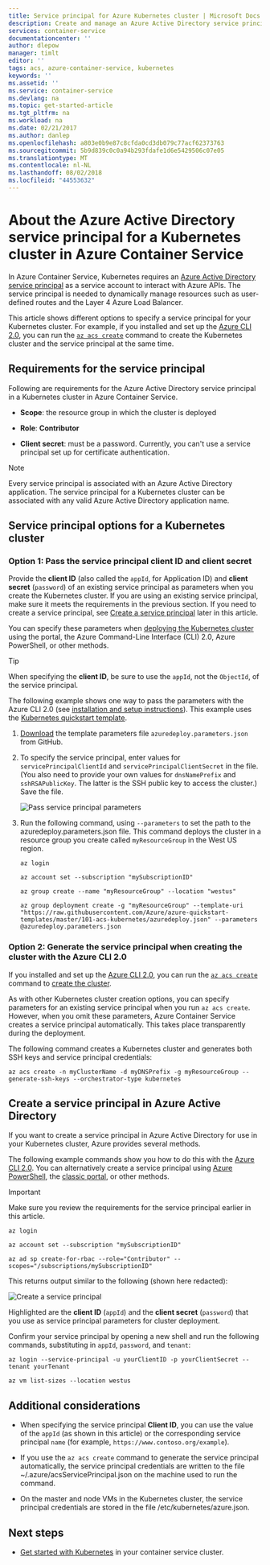 ```yaml
---
title: Service principal for Azure Kubernetes cluster | Microsoft Docs
description: Create and manage an Azure Active Directory service principal in an Azure Container Service cluster with Kubernetes
services: container-service
documentationcenter: ''
author: dlepow
manager: timlt
editor: ''
tags: acs, azure-container-service, kubernetes
keywords: ''
ms.assetid: ''
ms.service: container-service
ms.devlang: na
ms.topic: get-started-article
ms.tgt_pltfrm: na
ms.workload: na
ms.date: 02/21/2017
ms.author: danlep
ms.openlocfilehash: a803e0b9e87c8cfda0cd3db079c77acf62373763
ms.sourcegitcommit: 5b9d839c0c0a94b293fdafe1d6e5429506c07e05
ms.translationtype: MT
ms.contentlocale: nl-NL
ms.lasthandoff: 08/02/2018
ms.locfileid: "44553632"
---
```

# <a name="about-the-azure-active-directory-service-principal-for-a-kubernetes-cluster-in-azure-container-service"></a>About the Azure Active Directory service principal for a Kubernetes cluster in Azure Container Service



In Azure Container Service, Kubernetes requires an [Azure Active Directory service principal](../active-directory/active-directory-application-objects.md) as a service account to interact with Azure APIs. The service principal is needed to dynamically manage resources such as user-defined routes and the Layer 4 Azure Load Balancer.

This article shows different options to specify a service principal for your Kubernetes cluster. For example, if you installed and set up the [Azure CLI 2.0](https://docs.microsoft.com/cli/azure/install-az-cli2), you can run the [`az acs create`](https://docs.microsoft.com/en-us/cli/azure/acs#create) command to create the Kubernetes cluster and the service principal at the same time.



## <a name="requirements-for-the-service-principal"></a>Requirements for the service principal

Following are requirements for the Azure Active Directory service principal in a Kubernetes cluster in Azure Container Service. 

* **Scope**: the resource group in which the cluster is deployed

* **Role**: **Contributor**

* **Client secret**: must be a password. Currently, you can't use a service principal set up for certificate authentication.

> [!NOTE]
> Every service principal is associated with an Azure Active Directory application. The service principal for a Kubernetes cluster can be associated with any valid Azure Active Directory application name.
> 


## <a name="service-principal-options-for-a-kubernetes-cluster"></a>Service principal options for a Kubernetes cluster

### <a name="option-1-pass-the-service-principal-client-id-and-client-secret"></a>Option 1: Pass the service principal client ID and client secret

Provide the **client ID** (also called the `appId`, for Application ID) and **client secret** (`password`) of an existing service principal as parameters when you create the Kubernetes cluster. If you are using an existing service principal, make sure it meets the requirements in the previous section. If you need to create a service principal, see [Create a service principal](#create-a-service-principal-in-azure-active-directory) later in this article.

You can specify these parameters when [deploying the Kubernetes cluster](./container-service-deployment.md) using the portal, the Azure Command-Line Interface (CLI) 2.0, Azure PowerShell, or other methods.

>[!TIP] 
>When specifying the **client ID**, be sure to use the `appId`, not the `ObjectId`, of the service principal.
>

The following example shows one way to pass the parameters with the Azure CLI 2.0 (see [installation and setup instructions](/cli/azure/install-az-cli2)). This example uses the [Kubernetes quickstart template](https://github.com/Azure/azure-quickstart-templates/tree/master/101-acs-kubernetes).

1. [Download](https://raw.githubusercontent.com/Azure/azure-quickstart-templates/master/101-acs-kubernetes/azuredeploy.parameters.json) the template parameters file `azuredeploy.parameters.json` from GitHub.

2. To specify the service principal, enter values for `servicePrincipalClientId` and `servicePrincipalClientSecret` in the file. (You also need to provide your own values for `dnsNamePrefix` and `sshRSAPublicKey`. The latter is the SSH public key to access the cluster.) Save the file.

    ![Pass service principal parameters](https://docstestmedia1.blob.core.windows.net/azure-media/articles/container-service/media/container-service-kubernetes-service-principal/service-principal-params.png)

3. Run the following command, using `--parameters` to set the path to the azuredeploy.parameters.json file. This command deploys the cluster in a resource group you create called `myResourceGroup` in the West US region.

    ```azurecli
    az login

    az account set --subscription "mySubscriptionID"

    az group create --name "myResourceGroup" --location "westus" 
    
    az group deployment create -g "myResourceGroup" --template-uri "https://raw.githubusercontent.com/Azure/azure-quickstart-templates/master/101-acs-kubernetes/azuredeploy.json" --parameters @azuredeploy.parameters.json
    ```


### <a name="option-2-generate-the-service-principal-when-creating-the-cluster-with-the-azure-cli-20"></a>Option 2: Generate the service principal when creating the cluster with the Azure CLI 2.0

If you installed and set up the [Azure CLI 2.0](https://docs.microsoft.com/cli/azure/install-az-cli2), you can run the [`az acs create`](https://docs.microsoft.com/en-us/cli/azure/acs#create) command to [create the cluster](./container-service-create-acs-cluster-cli.md).

As with other Kubernetes cluster creation options, you can specify parameters for an existing service principal when you run `az acs create`. However, when you omit these parameters, Azure Container Service creates a service principal automatically. This takes place transparently during the deployment. 

The following command creates a Kubernetes cluster and generates both SSH keys and service principal credentials:

```console
az acs create -n myClusterName -d myDNSPrefix -g myResourceGroup --generate-ssh-keys --orchestrator-type kubernetes
```

## <a name="create-a-service-principal-in-azure-active-directory"></a>Create a service principal in Azure Active Directory

If you want to create a service principal in Azure Active Directory for use in your Kubernetes cluster, Azure provides several methods. 

The following example commands show you how to do this with the [Azure CLI 2.0](https://docs.microsoft.com/cli/azure/install-az-cli2). You can alternatively create a service principal using [Azure PowerShell](../azure-resource-manager/resource-group-authenticate-service-principal.md), the [classic portal](../azure-resource-manager/resource-group-create-service-principal-portal.md), or other methods.

> [!IMPORTANT]
> Make sure you review the requirements for the service principal earlier in this article.
>

```azurecli
az login

az account set --subscription "mySubscriptionID"

az ad sp create-for-rbac --role="Contributor" --scopes="/subscriptions/mySubscriptionID"
```

This returns output similar to the following (shown here redacted):

![Create a service principal](https://docstestmedia1.blob.core.windows.net/azure-media/articles/container-service/media/container-service-kubernetes-service-principal/service-principal-creds.png)

Highlighted are the **client ID** (`appId`) and the **client secret** (`password`) that you use as service principal parameters for cluster deployment.


Confirm your service principal by opening a new shell and run the following commands, substituting in `appId`, `password`, and `tenant`:

```azurecli 
az login --service-principal -u yourClientID -p yourClientSecret --tenant yourTenant

az vm list-sizes --location westus
```

## <a name="additional-considerations"></a>Additional considerations


* When specifying the service principal **Client ID**, you can use the value of the `appId` (as shown in this article) or the corresponding service principal `name` (for example,        `https://www.contoso.org/example`).

* If you use the `az acs create` command to generate the service principal automatically, the service principal credentials are written to the file ~/.azure/acsServicePrincipal.json on the machine used to run the command.

* On the master and node VMs in the Kubernetes cluster, the service principal credentials are stored in the file /etc/kubernetes/azure.json.

## <a name="next-steps"></a>Next steps

* [Get started with Kubernetes](container-service-kubernetes-walkthrough.md) in your container service cluster.


